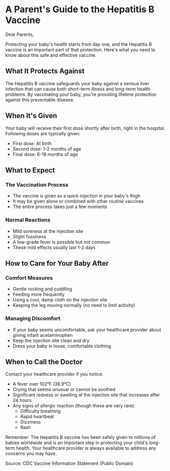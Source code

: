 # A Parent's Guide to the Hepatitis B Vaccine

Dear Parents,

Protecting your baby's health starts from day one, and the Hepatitis B vaccine is an important part of that protection. Here's what you need to know about this safe and effective vaccine.

## What It Protects Against
The Hepatitis B vaccine safeguards your baby against a serious liver infection that can cause both short-term illness and long-term health problems. By vaccinating your baby, you're providing lifetime protection against this preventable disease.

## When It's Given
Your baby will receive their first dose shortly after birth, right in the hospital. Following doses are typically given:
- First dose: At birth
- Second dose: 1-2 months of age
- Final dose: 6-18 months of age

## What to Expect
### The Vaccination Process
- The vaccine is given as a quick injection in your baby's thigh
- It may be given alone or combined with other routine vaccines
- The entire process takes just a few moments

### Normal Reactions
- Mild soreness at the injection site
- Slight fussiness
- A low-grade fever is possible but not common
- These mild effects usually last 1-2 days

## How to Care for Your Baby After
### Comfort Measures
- Gentle rocking and cuddling
- Feeding more frequently
- Using a cool, damp cloth on the injection site
- Keeping the leg moving normally (no need to limit activity)

### Managing Discomfort
- If your baby seems uncomfortable, ask your healthcare provider about giving infant acetaminophen
- Keep the injection site clean and dry
- Dress your baby in loose, comfortable clothing

## When to Call the Doctor
Contact your healthcare provider if you notice:
- A fever over 102°F (38.9°C)
- Crying that seems unusual or cannot be soothed
- Significant redness or swelling at the injection site that increases after 24 hours
- Any signs of allergic reaction (though these are very rare):
  - Difficulty breathing
  - Rapid heartbeat
  - Dizziness
  - Rash

Remember: The Hepatitis B vaccine has been safely given to millions of babies worldwide and is an important step in protecting your child's long-term health. Your healthcare provider is always available to address any concerns you may have.

Source: CDC Vaccine Information Statement (Public Domain)